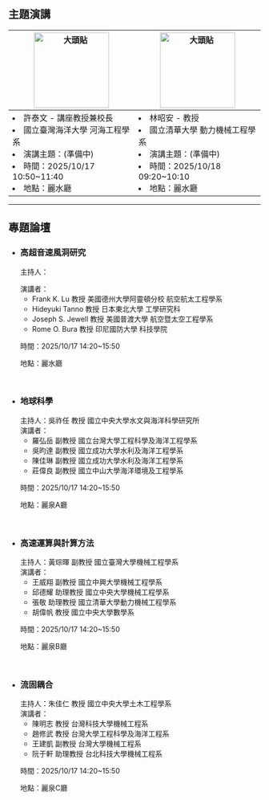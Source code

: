 

## 主題演講


<center>
    <body>
    <div class="table-wrapper">
        <table class="table">
            <thead>
                <tr>
                    <th style="width: 20%;"> <img src="./static/img/DSC00804P.jpg" alt="大頭貼" class = "speak-img"> </th>
                    <th style="width: 20%;"> <img src="./static/img/Chao-An-Lin.jpg" alt="大頭貼" class = "speak-img">  </th>
                </tr>
            </thead>
            <tbody>
                <tr>
                    <td>               
<li>許泰文 - 講座教授兼校長  </li>
<li>國立臺灣海洋大學 河海工程學系 </li> 
<li>演講主題：(準備中)  </li>
<li>時間：2025/10/17 10:50~11:40 </li>
<li>地點：麗水廳</li>
</td>
                    <td>
<li>林昭安 - 教授  </li>
<li>國立清華大學 動力機械工程學系   </li> 
<li>演講主題：(準備中)  </li>
<li>時間：2025/10/18 09:20~10:10  </li>
<li>地點：麗水廳</li>
</td>
                </tr>
            </tbody>
        </table>
    </div>
    </body>
</center>

<!--
## 國外學者論壇
主持人:  
演講者介紹
<table class="invited-scholars">
  <thead>
    <tr>
      <th>Name</th>
      <th>Affiliation</th>
      <th>Supersonic Wind Tunnel Research & Experience</th>
    </tr>
  </thead>
  <tbody>
    <tr>
      <td>Frank K. Lu</td>
      <td>University of Texas at Arlington, USA</td>
      <td>
        <p>Dr. Lu is a globally recognized expert in hypersonic and supersonic</p>
        <p>experimental aerodynamics. His extensive background includes </p>
        <p>expertise  in  detonation  propulsion  systems,  shock  wave-boundary </p>
        <p>layer  interactions,  and  experimental  flow  diagnostics.  He  has  also </p>
        <p>served as the Director of the Aerodynamics Research Center at UTA.</p>
      </td>
    </tr>
    <tr>
      <td>Hideyuki Tanno</td>
      <td>Tohoku University, Japan</td>
      <td>
        <p>Dr.  Tanno  is  a  globally  recognized  expert  in  rotating  detonation </p>
        <p>engines  and  air-breathing  propulsion  systems  for  scramjets.  His </p>
        <p>research also focuses on aero-thermal engineering for re-entry </p>
        <p>spacecraft  and  hypersonic  cruisers,  as  well  as  radiation  heating  of </p>
        <p>super-orbital  reentry  capsules.  He  has  extensive  experience  in  both </p>
        <p>fundamental research and experimental facility development, </p>
        <p>including his current role as a Senior Researcher at JAXA's HIEST </p>
        <p>facility.</p>
      </td>
    </tr>
    <tr>
      <td>Joseph S. Jewell</td>
      <td>Purdue University, USA</td>
      <td>
        <p>Dr.  Jewell’s  notable  experience  includes  leadership  roles  as  the </p>
        <p>Director of Purdue University's Boeing-AFOSR Mach 6 Quiet </p>
        <p>Tunnel  and  HYPULSE  Reflected  Shock/Expansion  Tunnel.  His </p>
        <p>research expertise encompasses hypersonic boundary-layer </p>
        <p>transition, low-disturbance wind tunnel testing, and advanced laser-</p>
        <p>based diagnostics </p>
</td>
    </tr>
    <tr>
      <td>Rome Oktovianus Bura</td>
      <td>Republic of Indonesia Defense University (RIDU)</td>
      <td>
        <p>Dr.  Bura  is  an  expert  in  hypersonic  aerothermodynamics  and  high-</p>
        <p>speed  aerodynamics,  with  a  focus  on  defense-related  aerospace </p>
        <p>technology. He has extensive experience across academia and </p>
        <p>industry,  including  serving  as  Dean  of  the  Faculty  of  Defense </p>
        <p>Technology at RIDU and as a Visiting Professor at the University of </p>
        <p>Texas at Arlington. His research also covers detonation-based shock </p>
        <p>physics and flow control.</p>
      </td>
    </tr>
  </tbody>
</table-->

<!--時間：2025/10/17 14:20~15:50
    
地點：麗水廳 -->

<hr/>

## 專題論壇
* ### 高超音速風洞研究
    主持人：

    演講者：  
    * Frank K. Lu 教授 美國德州大學阿靈頓分校 航空航太工程學系
    * Hideyuki Tanno 教授 日本東北大學 工學研究科
    * Joseph S. Jewell 教授 美國普渡大學 航空暨太空工程學系
    * Rome O. Bura 教授 印尼國防大學 科技學院
    
    時間：2025/10/17 14:20~15:50
    
    地點：麗水廳  
</br>

* ### 地球科學
    主持人：吳祚任 教授 國立中央大學水文與海洋科學研究所  
    演講者：
    * 羅弘岳 副教授	國立台灣大學工程科學及海洋工程學系
    * 吳昀達 副教授	國立成功大學水利及海洋工程學系
    * 陳佳琳 副教授	國立成功大學水利及海洋工程學系
    * 莊偉良 副教授	國立中山大學海洋環境及工程學系  
    
    時間：2025/10/17 14:20~15:50
    
    地點：麗泉A廳  
</br>

* ### 高速運算與計算方法  
    主持人：黃琮暉 副教授 國立臺灣大學機械工程學系  
    演講者：
    * 王威翔 副教授 國立中興大學機械工程學系
    * 邱德耀 助理教授 國立中央大學機械工程學系
    * 張敬 助理教授 國立清華大學動力機械工程學系
    * 胡偉帆 教授 國立中央大學數學系  
    
    時間：2025/10/17 14:20~15:50 

    地點：麗泉B廳 
</br>

* ### 流固耦合  
    主持人：朱佳仁 教授	國立中央大學土木工程學系  
    演講者：
    * 陳明志 教授 台灣科技大學機械工程系
    * 趙修武 教授 台灣大學工程科學及海洋工程系
    * 王建凱 副教授 台灣大學機械工程系
    * 阮于軒 助理教授 台北科技大學機械工程系  
    
    時間：2025/10/17 14:20~15:50 
    
    地點：麗泉C廳  




<style>
    .speak-img {
        width: 150px;
        height: auto;
    }

    p {
        margin-bottom: 0;
    }
    /* 只影響 Markdown 區域的所有表格 --------------------------- */

      /* ============  外框（負責寬度、圓角、陰影、捲軸） ============ */
      .table-wrapper{
      width:fit-content;     /* 寬度 = 內容本身 (表格) 
      /*width:100vw;*/
      margin: center;         
      border: 0.1vh solidrgba(213, 213, 213, 0.45);
      border-radius: 0.5vh;

      }

    .md-content table,
    #markdown-container table{
      width: 100%;                /* 撐到跟外框一樣寬 */
      /*border-collapse: collapse;   表頭／內容線條連在一起 */
      overflow:auto;

      font-family:"Segoe UI",Roboto,"Helvetica Neue",Arial,"Noto Sans",sans-serif;
      font-size:1rem;                     /* 16px，可視需要調整 */
      color:#333;
    }

    /* 表頭 ---------------------------------------------------- */
    .md-content th,
    #markdown-container th{
      font-weight:600;
      font-size:3.5vh;                  /* 稍大一點 */
      padding:1vh 3vh;
      text-align:left;                    /* 日期欄靠左 */
      /*border-bottom:0.4vh solid rgb(192, 192, 192);     粗底線 */
      background-color: transparent;
    }
    .md-content th,
    #markdown-container th:not(:first-child){    
      text-align:left;
      }


    /* 表格內容 ------------------------------------------------ */
    .md-content td,
    #markdown-container td{
      font-size:3.5vh; 
      padding:1vh 3vh;
      
      background-color: transparent;  
      text-align:left; 
    }
      /* 表頭：金額欄改右對齊 */


      /* 最後一列不需要底線 */
      .md-content tr,
      #markdown-container .table tr:last-child td{
      border-bottom:none;
      }

    /* 表格過寬時的橫向捲軸 ------------------------------------ */
    .md-content table,
    #markdown-container table{
      display: block;
      overflow-x: auto;            /* 出現 scroll bar → 手機也不會被撐破版 */
      white-space: nowrap;         /* 視需要可拿掉；拿掉就會自動換行 */
    }
    td:nth-child(1), th:nth-child(1),td:nth-child(2), th:nth-child(2) { /*自動換行*/
      white-space: normal;
      } 


    /* Invited-Scholars */
    .md-content table,
    #markdown-container .invited-scholars th{
      font-size: 1rem;
      border-width: 1px;
    }

    .md-content table,
    #markdown-container .invited-scholars td{
      font-size: 1rem;
      border-width: 1px;
    }

</style>